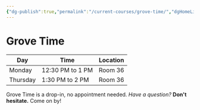 ```yaml
---
{"dg-publish":true,"permalink":"/current-courses/grove-time/","dgHomeLink":false,"dgPassFrontmatter":false}
---
```


# Grove Time
Day|Time|Location
-|-|-
Monday|12:30 PM to 1 PM|Room 36
Thursday|1:30 PM to 2 PM|Room 36

Grove Time is a drop-in, no appointment needed.
*Have a question?*
**Don't hesitate.**
Come on by! 
